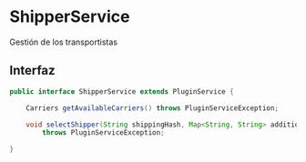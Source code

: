 # ShipperService

Gestión de los transportistas

## Interfaz

```java
public interface ShipperService extends PluginService {

    Carriers getAvailableCarriers() throws PluginServiceException;

    void selectShipper(String shippingHash, Map<String, String> additionalData)
        throws PluginServiceException;

}

```
